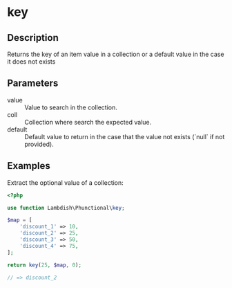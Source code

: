 # key

## Description
Returns the key of an item value in a collection or a default value in the case it does not exists

## Parameters

<dl>
  <dt>value</dt>
  <dd>Value to search in the collection.</dd>

  <dt>coll</dt>
  <dd>Collection where search the expected value.</dd>

  <dt>default</dt>
  <dd>Default value to return in the case that the value not exists (`null` if not provided).</dd>
</dl>

## Examples

Extract the optional value of a collection:
```php
<?php

use function Lambdish\Phunctional\key;

$map = [
    'discount_1' => 10, 
    'discount_2' => 25,
    'discount_3' => 50,
    'discount_4' => 75,
];

return key(25, $map, 0); 
            
// => discount_2
```
